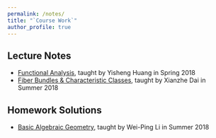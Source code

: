 ```yaml
---
permalink: /notes/
title: "`Course Work`"
author_profile: true
---
```


## Lecture Notes

* [Functional Analysis](http://Hao-Xiao.github.io/files/fa.pdf), taught by Yisheng Huang in Spring 2018
* [Fiber Bundles & Characteristic Classes](http://Hao-Xiao.github.io/files/fc.pdf), taught by Xianzhe Dai in Summer 2018

## Homework Solutions
* [Basic Algebraic Geometry](http://Hao-Xiao.github.io/files/ag.pdf), taught by Wei-Ping Li in Summer 2018
